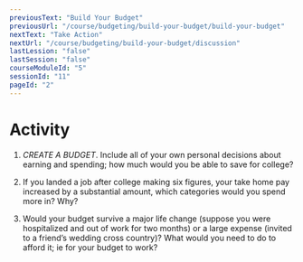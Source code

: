 ```yaml
---
previousText: "Build Your Budget"
previousUrl: "/course/budgeting/build-your-budget/build-your-budget"
nextText: "Take Action"
nextUrl: "/course/budgeting/build-your-budget/discussion"
lastLession: "false"
lastSession: "false"
courseModuleId: "5"
sessionId: "11"
pageId: "2"
---
```



# Activity

1. *CREATE A BUDGET*. Include all of your own personal decisions about earning and spending; how much would you be able to save for college? 

2.	If you landed a job after college making six figures, your take home pay increased by a substantial amount, which categories would you spend more in? Why? 

3.	Would your budget survive a major life change (suppose you were hospitalized and out of work for two months) or a large expense (invited to a friend’s wedding cross country)? What would you need to do to afford it; ie for your budget to work?
